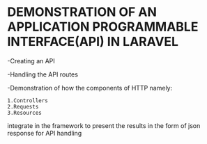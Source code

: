 # DEMONSTRATION OF AN APPLICATION PROGRAMMABLE INTERFACE(API) IN LARAVEL

  -Creating an API
  
  -Handling the API routes 
  
  -Demonstration of how the components of HTTP namely:
  
    1.Controllers
    2.Requests
    3.Resources 
    
   integrate in the framework to present the results in the form of json response for API handling 
   
  
